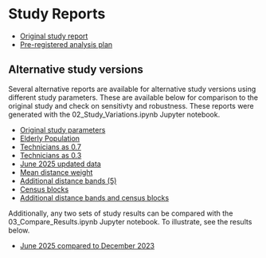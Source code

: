 # Study Reports

- [Original study report](https://hegsrr.github.io/OR-VT-Pharmacy/report.html) 
- [Pre-registered analysis plan](https://hegsrr.github.io/OR-VT-Pharmacy/report/analysis_plan.pdf)

## Alternative study versions

Several alternative reports are available for alternative study versions using different study parameters. These are available below for comparison to the original study and check on sensitivty and robustness. 
These reports were generated with the 02_Study_Variations.ipynb Jupyter notebook.

- [Original study parameters](https://hegsrr.github.io/OR-VT-Pharmacy/report/original_parameters.html)
- [Elderly Population](https://hegsrr.github.io/OR-VT-Pharmacy/report/elderly_population.html)
- [Technicians as 0.7](https://hegsrr.github.io/OR-VT-Pharmacy/report/technicians_pt7.html)
- [Technicians as 0.3](https://hegsrr.github.io/OR-VT-Pharmacy/report/technicians_pt3.html)
- [June 2025 updated data](https://hegsrr.github.io/OR-VT-Pharmacy/report/june_2025.html)
- [Mean distance weight](https://hegsrr.github.io/OR-VT-Pharmacy/report/distweight_mean.html)
- [Additional distance bands (5)](https://hegsrr.github.io/OR-VT-Pharmacy/report/granular_distance.html)
- [Census blocks](https://hegsrr.github.io/OR-VT-Pharmacy/report/census_blocks.html)
- [Additional distance bands and census blocks](https://hegsrr.github.io/OR-VT-Pharmacy/report/granular_distance_census_blocks.html)

Additionally, any two sets of study results can be compared with the 03_Compare_Results.ipynb Jupyter notebook. To illustrate, see the results below.

  - [June 2025 compared to December 2023](https://hegsrr.github.io/OR-VT-Pharmacy/report/compare2025.html)
